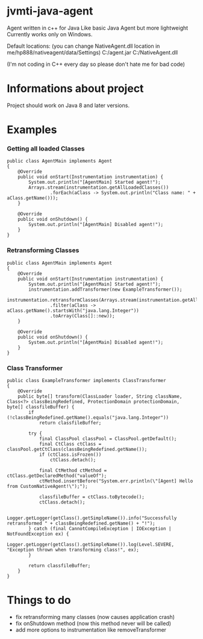 # jvmti-java-agent

Agent written in c++ for Java
Like basic Java Agent but more lightweight
Currently works only on Windows.

Default locations: (you can change NativeAgent.dll location in me/hp888/nativeagent/data/Settings)
C:/agent.jar
C:/NativeAgent.dll

(I'm not coding in C++ every day so please don't hate me for bad code) 

# Informations about project

Project should work on Java 8 and later versions.

# Examples

### Getting all loaded Classes

```
public class AgentMain implements Agent
{
    @Override
    public void onStart(Instrumentation instrumentation) {
        System.out.println("[AgentMain] Started agent!");
        Arrays.stream(instrumentation.getAllLoadedClasses())
                .forEach(aClass -> System.out.println("Class name: " + aClass.getName()));
    }

    @Override
    public void onShutdown() {
        System.out.println("[AgentMain] Disabled agent!");
    }
}
```

### Retransforming Classes

```
public class AgentMain implements Agent
{
    @Override
    public void onStart(Instrumentation instrumentation) {
        System.out.println("[AgentMain] Started agent!");
        instrumentation.addTransformer(new ExampleTransformer());
        instrumentation.retransformClasses(Arrays.stream(instrumentation.getAllLoadedClasses())
                .filter(aClass -> aClass.getName().startsWith("java.lang.Integer"))
                .toArray(Class[]::new));
    }

    @Override
    public void onShutdown() {
        System.out.println("[AgentMain] Disabled agent!");
    }
}
```

### Class Transformer
```
public class ExampleTransformer implements ClassTransformer
{
    @Override
    public byte[] transform(ClassLoader loader, String className, Class<?> classBeingRedefined, ProtectionDomain protectionDomain, byte[] classfileBuffer) {
        if (!classBeingRedefined.getName().equals("java.lang.Integer"))
            return classfileBuffer;

        try {
            final ClassPool classPool = ClassPool.getDefault();
            final CtClass ctClass = classPool.getCtClass(classBeingRedefined.getName());
            if (ctClass.isFrozen())
                ctClass.detach();

            final CtMethod ctMethod = ctClass.getDeclaredMethod("valueOf");
            ctMethod.insertBefore("System.err.println(\"[Agent] Hello from CustomNativeAgent!\");");

            classfileBuffer = ctClass.toBytecode();
            ctClass.detach();

            Logger.getLogger(getClass().getSimpleName()).info("Successfully retransformed " + classBeingRedefined.getName() + "!");
        } catch (final CannotCompileException | IOException | NotFoundException ex) {
            Logger.getLogger(getClass().getSimpleName()).log(Level.SEVERE, "Exception thrown when transforming class!", ex);
        }

        return classfileBuffer;
    }
}
```

# Things to do

- fix retransforming many classes (now causes application crash)
- fix onShutdown method (now this method never will be called)
- add more options to instrumentation like removeTransformer
